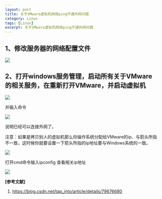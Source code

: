 ```yaml
---
layout: post
title: 关于VMware虚拟机网络ping不通外网问题
category: Linux
tags: [Linux]
excerpt: 关于VMware虚拟机网络ping不通外网问题
---
```


## 1、修改服务器的网络配置文件 ##

![](http://www.nangongyibin.com/assets/images/Linux/103.png)

## 2、打开windows服务管理，启动所有关于VMware的相关服务，在重新打开VMware，并启动虚拟机 ##

![](http://www.nangongyibin.com/assets/images/Linux/104.png)

并输入命令

![](http://www.nangongyibin.com/assets/images/Linux/105.png)

说明已经可以连接外网了。

注意：如果是拷贝别人的虚拟机那么你操作系统分配给VMware的ip、与箭头所指不一致，这时候你就要设置一下箭头所指的ip地址要与Windows系统的一致。

![](http://www.nangongyibin.com/assets/images/Linux/106.png)

打开cmd命令输入ipconfig 查看相关ip地址

![](http://www.nangongyibin.com/assets/images/Linux/107.png)

**[参考文献]**

1. <https://blog.csdn.net/tap_into/article/details/79676680>


